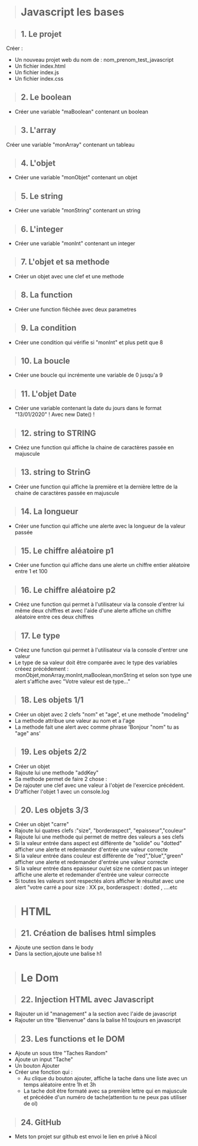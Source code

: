 ># Javascript les bases

>## 1. Le projet
 Créer :
* Un nouveau projet web du nom de : nom_prenom_test_javascript
* Un fichier index.html
* Un fichier index.js
* Un fichier index.css

>## 2. Le boolean
* Créer une variable "maBoolean" contenant un boolean

>## 3. L'array
 Créer une variable "monArray" contenant un tableau

>## 4. L'objet
* Créer une variable "monObjet" contenant un objet

>## 5. Le string
* Créer une variable "monString" contenant un string

>## 6. L'integer
* Créer une variable "monInt" contenant un integer

>## 7. L'objet et sa methode
* Créer un objet avec une clef et une methode

>## 8. La function
* Créer une function flêchée avec deux parametres 

>## 9. La condition
* Créer une condition qui vérifie si "monInt" et plus petit que 8

>## 10. La boucle
* Créer une boucle qui incrémente une variable de 0 jusqu'a 9

>## 11. L'objet Date
* Créer une variable contenant la date du jours dans le format "13/01/2020" !  Avec  new Date() !

>## 12. string to STRING
* Créez une function qui affiche la chaine de caractères passée en majuscule

>## 13. string to StrinG
* Créer une function qui affiche la première et la dernière lettre de la chaine de caractères passée en majuscule

>## 14. La longueur
* Créer une function qui affiche une alerte avec la longueur de la valeur passée

>## 15. Le chiffre aléatoire p1
* Créer une function qui affiche dans une alerte un chiffre entier aléatoire entre 1 et 100

>## 16. Le chiffre aléatoire p2
* Créez une function qui permet à l'utilisateur via la console d'entrer lui même deux chiffres et avec l'aide d'une alerte affiche un chiffre aléatoire entre ces deux chiffres

>## 17. Le type
* Créez une function qui permet à l'utilisateur via la console d'entrer une valeur
* Le type de sa valeur doit être comparée avec le type des variables créeez précédement : monObjet,monArray,monInt,maBoolean,monString et selon son type une alert s'affiche avec "Votre valeur est de type..."

>## 18. Les objets 1/1
* Créer un objet avec 2 clefs "nom" et "age", et une methode "modeling"
* La methode attribue une valeur au nom et a l'age
* La methode fait une alert avec comme phrase 'Bonjour "nom" tu as "age" ans'

>## 19. Les objets 2/2
* Créer un objet
* Rajoute lui une methode "addKey"
* Sa methode permet de faire 2 chose :
* De rajouter une clef avec une valeur à l'objet de l'exercice précédent. 
* D'afficher l'objet 1 avec un console.log

>## 20. Les objets 3/3
* Créer un objet "carre"
* Rajoute lui quatres clefs :"size", "borderaspect", "epaisseur","couleur" 
* Rajoute lui une methode qui permet de mettre des valeurs a ses clefs
* Si la valeur entrée dans aspect est différente de "solide" ou "dotted" afficher une alerte et redemander d'entrée une valeur correcte
* Si la valeur entrée dans couleur est différente de "red","blue","green" afficher une alerte et redemander d'entrée une valeur correcte
* Si la valeur entrée dans epaisseur ou/et size ne contient pas un integer affiche une alerte et redemander d'entrée une valeur correccte
* Si toutes les valeurs sont respectés alors afficher le résultat avec une alert "votre carré a pour size : XX px, borderaspect : dotted , ....etc

># HTML

>## 21. Création de balises html simples
* Ajoute une section dans le body 
* Dans la section,ajoute une balise h1 

># Le Dom 

>## 22. Injection HTML avec Javascript
* Rajouter un id "management" a la section avec l'aide de javascript
* Rajouter un titre "Bienvenue" dans la balise h1 toujours en javascript


>## 23. Les functions et le DOM
* Ajoute un sous titre "Taches Random"
* Ajoute un input "Tache"  
* Un bouton Ajouter
* Créer une fonction qui :
  * Au clique du bouton ajouter, affiche la tache dans une liste avec un temps aléatoire entre 1h et 3h
  * La tache doit être formaté avec sa première lettre qui en majuscule et précédée d'un numéro de tache(attention tu ne peux pas utiliser de ol) 

>## 24. GitHub
* Mets ton projet sur github est envoi le lien en privé à Nicol